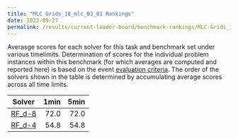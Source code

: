 ```yaml
---
title: "MLC Grids_18_mlc_03_01 Rankings"
date: 2022-09-27
permalink: /results/current-leader-board/benchmark-rankings/MLC-Grids_18_mlc_03_01-rankings
---
```



Averasge scores for each solver for this task and benchmark set under various timelimits.  Determination of scores for the individual problem instances within this benchmark (for which averages are computed and reported here) is based on the event [evaluation criteria](/uci-2022/_pages/root/results/evaluation-criteria.md).  The order of the solvers shown in the table is determined by accumulating average scores across all time limits.

|                                           Solver                                            | 1min | 5min |
| ------------------------------------------------------------------------------------------- | ---: | ---: |
| [RF_d-8](/uci-2022/_pages/root/results/current-leader-board/solver-scores/RF_d-8-scores.md) | 72.0 | 72.0 |
| [RF_d-4](/uci-2022/_pages/root/results/current-leader-board/solver-scores/RF_d-4-scores.md) | 54.8 | 54.8 |

